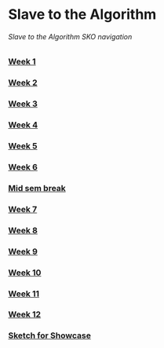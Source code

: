 # Slave to the Algorithm

###### Slave to the Algorithm SKO navigation
### [Week 1](https://github.com/hunoong/slave2-A/tree/master/week01)
### [Week 2](https://github.com/hunoong/slave2-A/tree/master/week02)
### [Week 3](https://github.com/hunoong/slave2-A/tree/master/week03)
### [Week 4](https://github.com/hunoong/slave2-A/tree/master/week04)
### [Week 5](https://github.com/hunoong/slave2-A/tree/master/week05)
### [Week 6](https://github.com/hunoong/slave2-A/tree/master/week06)
### [Mid sem break](https://github.com/hunoong/slave2-A/tree/master/week06_BREAK)
### [Week 7](https://github.com/hunoong/slave2-A/tree/master/week07)
### [Week 8](https://github.com/hunoong/slave2-A/tree/master/week08)
### [Week 9](https://github.com/hunoong/slave2-A/tree/master/week09%20MILESTONE)
### [Week 10](https://github.com/hunoong/slave2-A/tree/master/week10)
### [Week 11](https://github.com/hunoong/slave2-A/tree/master/week11)
### [Week 12](https://github.com/hunoong/slave2-A/tree/master/week12)
### [Sketch for Showcase](https://github.com/hunoong/Hun_Lee/tree/gh-pages/The_Beauty_of_the_Eaten_Path)
